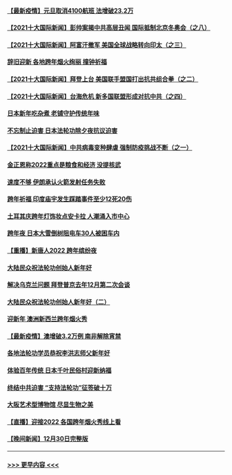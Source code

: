 #### [【最新疫情】元旦取消4100航班 法增破23.2万](../pages/prog202/a103309795.md?t=01021101) 
#### [【2021十大国际新闻】彭帅案揭中共高层丑闻 国际抵制北京冬奥会（之八）](../pages/prog202/a103307754.md?t=01021101) 
#### [【2021十大国际新闻】阿富汗撤军 美国全球战略转向印太（之三）](../pages/prog202/a103307760.md?t=01021101) 
#### [辞旧迎新 各地跨年烟火绚丽 撞钟祈福](../pages/prog202/a103309835.md?t=01021101) 
#### [【2021十大国际新闻】拜登上台 美国联手盟国打出抗共组合拳（之二）](../pages/prog202/a103307752.md?t=01021101) 
#### [【2021十大国际新闻】台海危机 新多国联盟形成对抗中共（之四）](../pages/prog202/a103307762.md?t=01021101) 
#### [日本新年吃杂煮 老铺守护传统年味](../pages/prog202/a103309731.md?t=01021101) 
#### [不忘制止迫害 日本法轮功除夕夜抗议迫害](../pages/prog202/a103309741.md?t=01021101) 
#### [【2021十大国际新闻】中共病毒变种肆虐 强制防疫挑战不断（之一）](../pages/prog202/a103307764.md?t=01021101) 
#### [金正恩称2022重点是粮食和经济 没提核武](../pages/prog202/a103309198.md?t=01021101) 
#### [速度不够 伊朗承认火箭发射任务失败](../pages/prog202/a103309195.md?t=01021101) 
#### [跨年祈福 印度庙宇发生踩踏事件至少12死20伤](../pages/prog202/a103309146.md?t=01021101) 
#### [土耳其庆跨年灯饰妆点安卡拉 人潮涌入市中心](../pages/prog202/a103309054.md?t=01021101) 
#### [跨年夜 日本大雪倒树阻电车30人被困车内](../pages/prog202/a103309019.md?t=01021101) 
#### [【重播】新唐人2022 跨年缤纷夜](../pages/prog202/a103303736.md?t=01021101) 
#### [大陆民众祝法轮功创始人新年好](../pages/prog202/a103308650.md?t=01021101) 
#### [解决乌克兰问题 拜登普京去年12月第二次会谈](../pages/prog202/a103308858.md?t=01021101) 
#### [大陆民众祝法轮功创始人新年好（二）](../pages/prog202/a103308646.md?t=01021101) 
#### [迎新年 澳洲新西兰跨年烟火秀](../pages/prog202/a103308706.md?t=01021101) 
#### [【最新疫情】澳增破3.2万例 南非解除宵禁](../pages/prog202/a103308683.md?t=01021101) 
#### [各地法轮功学员恭祝李洪志师父新年好](../pages/prog202/a103308618.md?t=01021101) 
#### [体验百年传统 日本千叶民俗村迎新纳福](../pages/prog202/a103308484.md?t=01021101) 
#### [终结中共迫害 “支持法轮功”征签破十万](../pages/prog202/a103308597.md?t=01021101) 
#### [大阪艺术型博物馆 尽显生物之美](../pages/prog202/a103308384.md?t=01021101) 
#### [【直播】迎接2022 各国跨年烟火秀线上看](../pages/prog202/a103308120.md?t=01021101) 
#### [【晚间新闻】12月30日完整版](../pages/prog202/a103307967.md?t=01021101) 

----
#### [ >>> 更早内容 <<< ](../indexes/prog202-earlier.md)
